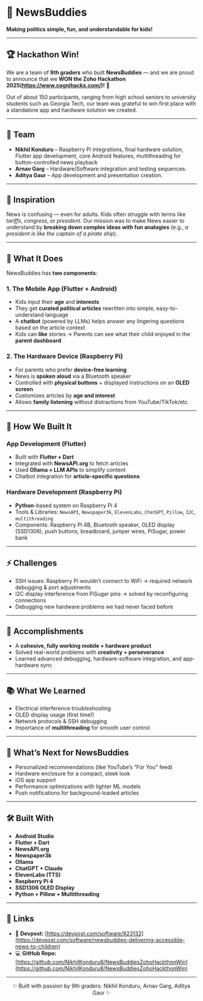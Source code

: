 # 📢 NewsBuddies  

**Making politics simple, fun, and understandable for kids!**  

---

## 🏆 Hackathon Win!  
We are a team of **9th graders** who built **NewsBuddies** — and we are proud to announce that we **WON the Zoho Hackathon 2025(https://www.cognihacks.com/)!** 🎉  

Out of about 150 participants, ranging from high school seniors to university students such as Georgia Tech, our team was grateful to win first place with a standalone app and hardware solution we created.

---

## 👥 Team  
- **Nikhil Konduru** – Raspberry Pi integrations, final hardware solution, Flutter app development, core Android features, multithreading for button-controlled news playback  
- **Arnav Garg** – Hardware/Software integration and testing sequences. 
- **Aditya Gaur** – App development and presentation creation.

---

## 🌟 Inspiration  
News is confusing — even for adults. Kids often struggle with terms like *tariffs*, *congress*, or *president*. Our mission was to make News easier to understand by **breaking down complex ideas with fun analogies** (e.g., *a president is like the captain of a pirate ship*).  

---

## 📱 What It Does  
NewsBuddies has **two components**:  

### 1. **The Mobile App (Flutter + Android)**  
- Kids input their **age** and **interests**  
- They get **curated political articles** rewritten into simple, easy-to-understand language  
- A **chatbot** (powered by LLMs) helps answer any lingering questions based on the article context  
- Kids can **like** stories → Parents can see what their child enjoyed in the **parent dashboard**  

### 2. **The Hardware Device (Raspberry Pi)**  
- For parents who prefer **device-free learning**  
- News is **spoken aloud** via a Bluetooth speaker  
- Controlled with **physical buttons** + displayed instructions on an **OLED screen**  
- Customizes articles by **age and interest**  
- Allows **family listening** without distractions from YouTube/TikTok/etc.  

---

## 🔧 How We Built It  
### **App Development (Flutter)**  
- Built with **Flutter + Dart**  
- Integrated with **NewsAPI.org** to fetch articles  
- Used **Ollama + LLM APIs** to simplify content  
- Chatbot integration for **article-specific questions**  

### **Hardware Development (Raspberry Pi)**  
- **Python**-based system on Raspberry Pi 4  
- Tools & Libraries: `NewsAPI`, `Newspaper3k`, `ElevenLabs`, `ChatGPT`, `Pillow`, `I2C`, `multithreading`  
- Components: Raspberry Pi 4B, Bluetooth speaker, OLED display (SSD1306), push buttons, breadboard, jumper wires, PiSugar, power bank  

---

## ⚡ Challenges  
- SSH issues: Raspberry Pi wouldn’t connect to WiFi → required network debugging & port adjustments  
- I2C display interference from PiSugar pins → solved by reconfiguring connections  
- Debugging new hardware problems we had never faced before  

---

## 🏅 Accomplishments  
- A **cohesive, fully working mobile + hardware product**  
- Solved real-world problems with **creativity + perseverance**  
- Learned advanced debugging, hardware-software integration, and app-hardware sync  

---

## 📚 What We Learned  
- Electrical interference troubleshooting  
- OLED display usage (first time!)  
- Network protocols & SSH debugging  
- Importance of **multithreading** for smooth user control  

---

## 🚀 What’s Next for NewsBuddies  
- Personalized recommendations (like YouTube’s “For You” feed)  
- Hardware enclosure for a compact, sleek look  
- iOS app support  
- Performance optimizations with lighter ML models  
- Push notifications for background-loaded articles  

---

## 🛠️ Built With  
- **Android Studio**  
- **Flutter + Dart**  
- **NewsAPI.org**  
- **Newspaper3k**  
- **Ollama**  
- **ChatGPT + Claude**  
- **ElevenLabs (TTS)**  
- **Raspberry Pi 4**  
- **SSD1306 OLED Display**  
- **Python + Pillow + Multithreading**  

---

## 🔗 Links  
- 📖 **Devpost:** [https://devpost.com/software/923132](https://devpost.com/software/newsbuddies-delivering-accessible-news-to-children)  
- 💻 **GitHub Repo:** [https://github.com/NikhilKonduru8/NewsBuddiesZohoHackthonWin](https://github.com/NikhilKonduru8/NewsBuddiesZohoHackthonWin)  

---

<p align="center">✨ Built with passion by 9th graders: Nikhil Konduru, Arnav Garg, Aditya Gaur ✨</p>

